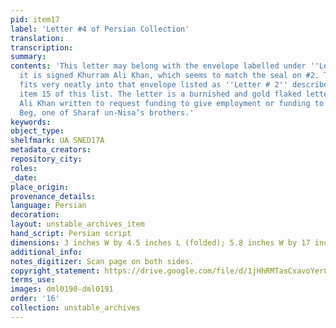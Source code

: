 ```yaml
---
pid: item17
label: 'Letter #4 of Persian Collection'
translation:
transcription:
summary:
contents: 'This letter may belong with the envelope labelled under ''Letter #2'' since
  it is signed Khurram Ali Khan, which seems to match the seal on #2. The letter also
  fits very neatly into that envelope listed as ''Letter # 2'' described as part of
  item 15 of this list. The letter is a burnished and gold flaked letter from Khurram
  Ali Khan written to request funding to give employment or funding to Mirza Daim
  Beg, one of Sharaf un-Nisa’s brothers.'
keywords:
object_type:
shelfmark: UA SNED17A
metadata_creators:
repository_city:
roles:
_date:
place_origin:
provenance_details:
language: Persian
decoration:
layout: unstable_archives_item
hand_script: Persian script
dimensions: 3 inches W by 4.5 inches L (folded); 5.8 inches W by 17 inches L (unfolded)
additional_info:
notes_digitizer: Scan page on both sides.
copyright_statement: https://drive.google.com/file/d/1jHhRMTasCxavoYer89Wn8_Xn65nL0sW0/view?usp=sharing
terms_use:
images: dml0190-dml0191
order: '16'
collection: unstable_archives
---
```

